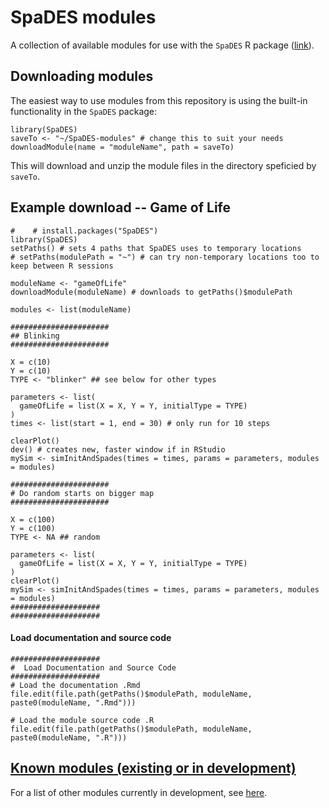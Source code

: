 # SpaDES modules

A collection of available modules for use with the `SpaDES` R package ([link](http://spades.predictiveecology.org/)).

## Downloading modules

The easiest way to use modules from this repository is using the built-in functionality in the `SpaDES` package:

    library(SpaDES)
    saveTo <- "~/SpaDES-modules" # change this to suit your needs
    downloadModule(name = "moduleName", path = saveTo)

This will download and unzip the module files in the directory speficied by `saveTo`.

## Example download -- Game of Life

    #    # install.packages("SpaDES")
    library(SpaDES)
    setPaths() # sets 4 paths that SpaDES uses to temporary locations
    # setPaths(modulePath = "~") # can try non-temporary locations too to keep between R sessions
    
    moduleName <- "gameOfLife"
    downloadModule(moduleName) # downloads to getPaths()$modulePath
    
    modules <- list(moduleName)
    
    ######################
    ## Blinking
    ######################
    
    X = c(10)
    Y = c(10)
    TYPE <- "blinker" ## see below for other types
    
    parameters <- list(
      gameOfLife = list(X = X, Y = Y, initialType = TYPE)
    )
    times <- list(start = 1, end = 30) # only run for 10 steps
    
    clearPlot()
    dev() # creates new, faster window if in RStudio
    mySim <- simInitAndSpades(times = times, params = parameters, modules = modules)
    
    ######################
    # Do random starts on bigger map
    ######################
    
    X = c(100)
    Y = c(100)
    TYPE <- NA ## random
    
    parameters <- list(
      gameOfLife = list(X = X, Y = Y, initialType = TYPE)
    )
    clearPlot()
    mySim <- simInitAndSpades(times = times, params = parameters, modules = modules)
    ####################
    ####################

    
#### Load documentation and source code

    ####################
    #  Load Documentation and Source Code
    ####################
    # Load the documentation .Rmd
    file.edit(file.path(getPaths()$modulePath, moduleName, paste0(moduleName, ".Rmd")))

    # Load the module source code .R
    file.edit(file.path(getPaths()$modulePath, moduleName, paste0(moduleName, ".R")))
                              


## [Known modules (existing or in development)](https://github.com/PredictiveEcology/SpaDES-modules/wiki/Current-modules-in-development)

For a list of other modules currently in development, see [here](https://github.com/PredictiveEcology/SpaDES-modules/wiki/Current-modules-in-development).

